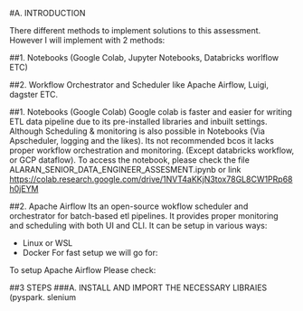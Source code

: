 #A. INTRODUCTION

There different methods to implement solutions to this assessment. However I will implement with 2 methods:

##1. Notebooks (Google Colab, Jupyter Notebooks, Databricks worlflow ETC)

##2. Workflow Orchestrator and Scheduler like Apache Airflow, Luigi, dagster ETC.

##1. Notebooks (Google Colab)
Google colab is faster and easier for  writing ETL data pipeline due to its pre-installed libraries and inbuilt settings. 
Although Scheduling & monitoring is also possible in Notebooks (Via Apscheduler, logging and the likes). Its not recommended bcos it lacks proper workflow orchestration and monitoring. (Except databricks workflow, or GCP dataflow).
To access the notebook, please check the file ALARAN_SENIOR_DATA_ENGINEER_ASSESMENT.ipynb or link https://colab.research.google.com/drive/1NVT4aKKjN3tox78GL8CW1PRp68h0jEYM

##2. Apache Airflow
Its an open-source wokflow scheduler and orchestrator for batch-based etl pipelines. It provides proper monitoring and  scheduling with both UI and CLI.
It can be setup in various ways:
* Linux or WSL
* Docker
For fast setup we will go for:

To setup Apache Airflow Please check:

##3 STEPS
###A. INSTALL AND IMPORT THE NECESSARY LIBRAIES (pyspark. slenium




